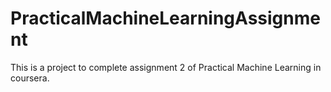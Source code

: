 # PracticalMachineLearningAssignment
This is a project to complete assignment 2 of Practical Machine Learning in coursera.

